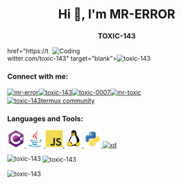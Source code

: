 <h1 align="center">Hi 👋, I'm MR-ERROR</h1><h3 align="center">TOXIC-143</h3><p align="left"> 
<img align="right" alt="Coding" width="400" <src="https://cdn.dribbble.com/users/1162077/screenshots/3848914/programmer.gif">
  href="https://twitter.com/toxic-143" target="blank"><img src="https://img.shields.io/twitter/follow/toxic-143?logo=twitter&style=for-the-badge" alt="toxic-143" /></a> </p><h3 align="left">Connect with me:</h3><p align="left"><a href="https://dev.to/mr-error" target="blank"><img align="center" src="https://raw.githubusercontent.com/rahuldkjain/github-profile-readme-generator/master/src/images/icons/Social/devto.svg" alt="mr-error" height="30" width="40" /></a><a href="https://twitter.com/toxic-143" target="blank"><img align="center" src="https://raw.githubusercontent.com/rahuldkjain/github-profile-readme-generator/master/src/images/icons/Social/twitter.svg" alt="toxic-143" height="30" width="40" /></a><a href="https://fb.com/toxic-0007" target="blank"><img align="center" src="https://raw.githubusercontent.com/rahuldkjain/github-profile-readme-generator/master/src/images/icons/Social/facebook.svg" alt="toxic-0007" height="30" width="40" /></a><a href="https://instagram.com/mr-toxic" target="blank"><img align="center" src="https://raw.githubusercontent.com/rahuldkjain/github-profile-readme-generator/master/src/images/icons/Social/instagram.svg" alt="mr-toxic" height="30" width="40" /></a><a href="https://www.youtube.com/c/toxic-143termux community" target="blank"><img align="center" src="https://raw.githubusercontent.com/rahuldkjain/github-profile-readme-generator/master/src/images/icons/Social/youtube.svg" alt="toxic-143termux community" height="30" width="40" /></a></p><h3 align="left">Languages and Tools:</h3><p align="left"> <a href="https://www.w3schools.com/cs/" target="_blank" rel="noreferrer"> <img src="https://raw.githubusercontent.com/devicons/devicon/master/icons/csharp/csharp-original.svg" alt="csharp" width="40" height="40"/> </a> <a href="https://www.java.com" target="_blank" rel="noreferrer"> <img src="https://raw.githubusercontent.com/devicons/devicon/master/icons/java/java-original.svg" alt="java" width="40" height="40"/> </a> <a href="https://developer.mozilla.org/en-US/docs/Web/JavaScript" target="_blank" rel="noreferrer"> <img src="https://raw.githubusercontent.com/devicons/devicon/master/icons/javascript/javascript-original.svg" alt="javascript" width="40" height="40"/> </a> <a href="https://www.linux.org/" target="_blank" rel="noreferrer"> <img src="https://raw.githubusercontent.com/devicons/devicon/master/icons/linux/linux-original.svg" alt="linux" width="40" height="40"/> </a> <a href="https://www.python.org" target="_blank" rel="noreferrer"> <img src="https://raw.githubusercontent.com/devicons/devicon/master/icons/python/python-original.svg" alt="python" width="40" height="40"/> </a> <a href="https://www.adobe.com/products/xd.html" target="_blank" rel="noreferrer"> <img src="https://cdn.worldvectorlogo.com/logos/adobe-xd.svg" alt="xd" width="40" height="40"/> </a> </p><p><img align="left" src="https://github-readme-stats.vercel.app/api/top-langs?username=toxic-143&show_icons=true&locale=en&layout=compact" alt="toxic-143" /></p><p>&nbsp;<img align="center" src="https://github-readme-stats.vercel.app/api?username=toxic-143&show_icons=true&locale=en" alt="toxic-143" /></p><p><img align="center" src="https://github-readme-streak-stats.herokuapp.com/?user=toxic-143&" alt="toxic-143" /></p>
